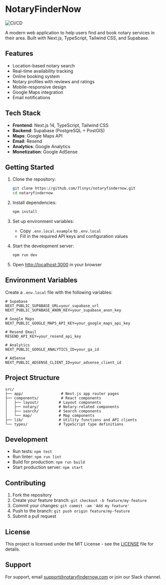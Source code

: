 # NotaryFinderNow

![CI/CD](https://github.com/7lsnyc/notaryfindernow2/actions/workflows/ci.yml/badge.svg)

A modern web application to help users find and book notary services in their area. Built with Next.js, TypeScript, Tailwind CSS, and Supabase.

## Features

- Location-based notary search
- Real-time availability tracking
- Online booking system
- Notary profiles with reviews and ratings
- Mobile-responsive design
- Google Maps integration
- Email notifications

## Tech Stack

- **Frontend**: Next.js 14, TypeScript, Tailwind CSS
- **Backend**: Supabase (PostgreSQL + PostGIS)
- **Maps**: Google Maps API
- **Email**: Resend
- **Analytics**: Google Analytics
- **Monetization**: Google AdSense

## Getting Started

1. Clone the repository:
   ```bash
   git clone https://github.com/7lsnyc/notaryfindernow.git
   cd notaryfindernow
   ```

2. Install dependencies:
   ```bash
   npm install
   ```

3. Set up environment variables:
   - Copy `.env.local.example` to `.env.local`
   - Fill in the required API keys and configuration values

4. Start the development server:
   ```bash
   npm run dev
   ```

5. Open [http://localhost:3000](http://localhost:3000) in your browser

## Environment Variables

Create a `.env.local` file with the following variables:

```env
# Supabase
NEXT_PUBLIC_SUPABASE_URL=your_supabase_url
NEXT_PUBLIC_SUPABASE_ANON_KEY=your_supabase_anon_key

# Google Maps
NEXT_PUBLIC_GOOGLE_MAPS_API_KEY=your_google_maps_api_key

# Resend Email
RESEND_API_KEY=your_resend_api_key

# Analytics
NEXT_PUBLIC_GOOGLE_ANALYTICS_ID=your_ga_id

# AdSense
NEXT_PUBLIC_ADSENSE_CLIENT_ID=your_adsense_client_id
```

## Project Structure

```
src/
├── app/                 # Next.js app router pages
├── components/          # React components
│   ├── layout/         # Layout components
│   ├── notary/         # Notary-related components
│   ├── search/         # Search components
│   └── map/            # Map components
├── lib/                # Utility functions and API clients
└── types/              # TypeScript type definitions
```

## Development

- Run tests: `npm test`
- Run linter: `npm run lint`
- Build for production: `npm run build`
- Start production server: `npm start`

## Contributing

1. Fork the repository
2. Create your feature branch: `git checkout -b feature/my-feature`
3. Commit your changes: `git commit -am 'Add my feature'`
4. Push to the branch: `git push origin feature/my-feature`
5. Submit a pull request

## License

This project is licensed under the MIT License - see the [LICENSE](LICENSE) file for details.

## Support

For support, email support@notaryfindernow.com or join our Slack channel. 